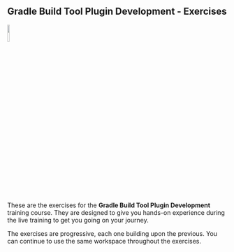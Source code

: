 ## Gradle Build Tool Plugin Development - Exercises

<p align="left">
<img width="10%" height="10%" src="https://user-images.githubusercontent.com/120980/174325546-8558160b-7f16-42cb-af0f-511849f22ebc.png">
</p>

These are the exercises for the **Gradle Build Tool Plugin Development**
training course. They are designed to give you hands-on experience
during the live training to get you going on your journey.

The exercises are progressive, each one building upon the previous. You can
continue to use the same workspace throughout the exercises.
